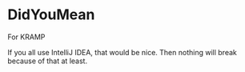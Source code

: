 # DidYouMean
For KRAMP

If you all use IntelliJ IDEA, that would be nice. Then nothing will break because of that at least.
